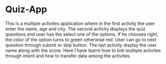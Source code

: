 # Quiz-App

This is a multiple activites application where in the first activity the user enter the name, age and city.
The second activity displays the quiz questions and user has the select one of the options. If he chooses right,
the color of the option turns to green otherwise red. User can go to next question through submit or skip button.
The last activity display the user name along with the score.
Here I have learnt how to link multiple activites through intent and how to transfer data among the activites.
